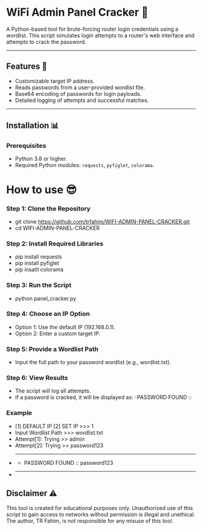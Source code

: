 # WiFi Admin Panel Cracker 🛜

A Python-based tool for brute-forcing router login credentials using a wordlist. This script simulates login attempts to a router's web interface and attempts to crack the password.

---

## Features 🤖
- Customizable target IP address.
- Reads passwords from a user-provided wordlist file.
- Base64 encoding of passwords for login payloads.
- Detailed logging of attempts and successful matches.

---

## Installation 📊

### Prerequisites
- Python 3.8 or higher.
- Required Python modules: `requests`, `pyfiglet`, `colorama`.

# How to use 😎
### Step 1: Clone the Repository
- git clone https://github.com/trfahim/WIFI-ADMIN-PANEL-CRACKER.git
- cd WIFI-ADMIN-PANEL-CRACKER
### Step 2: Install Required Libraries
- pip install requests
- pip install pyfiglet
- pip insatll colorama
### Step 3: Run the Script
- python panel_cracker.py
### Step 4: Choose an IP Option
- Option 1: Use the default IP (192.168.0.1).
- Option 2: Enter a custom target IP.
### Step 5: Provide a Wordlist Path
- Input the full path to your password wordlist (e.g., wordlist.txt).
### Step 6: View Results
- The script will log all attempts.
- If a password is cracked, it will be displayed as:
-PASSWORD FOUND :: <password>
### Example
- [1] DEFAULT IP [2] SET IP >>> 1
- Input Wordlist Path >>> wordlist.txt
- Attempt[1]: Trying >> admin
- Attempt[2]: Trying >> password123
- ******************************
  - PASSWORD FOUND :: password123
- ******************************


## Disclaimer ⚠️
 This tool is created for educational purposes only. Unauthorized use of this script to gain access to networks without permission is illegal and unethical. The author, TR Fahim, is not responsible for any misuse of this tool.

